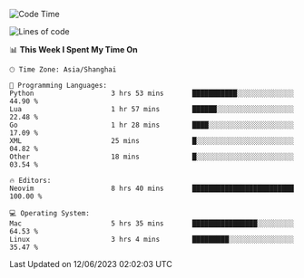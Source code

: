 <!--START_SECTION:waka-->
![Code Time](http://img.shields.io/badge/Code%20Time-1%2C391%20hrs%2031%20mins-blue)

![Lines of code](https://img.shields.io/badge/From%20Hello%20World%20I%27ve%20Written-261.6%20thousand%20lines%20of%20code-blue)

📊 **This Week I Spent My Time On** 

```text
🕑︎ Time Zone: Asia/Shanghai

💬 Programming Languages: 
Python                   3 hrs 53 mins       ███████████░░░░░░░░░░░░░░   44.90 % 
Lua                      1 hr 57 mins        ██████░░░░░░░░░░░░░░░░░░░   22.48 % 
Go                       1 hr 28 mins        ████░░░░░░░░░░░░░░░░░░░░░   17.09 % 
XML                      25 mins             █░░░░░░░░░░░░░░░░░░░░░░░░   04.82 % 
Other                    18 mins             █░░░░░░░░░░░░░░░░░░░░░░░░   03.54 % 

🔥 Editors: 
Neovim                   8 hrs 40 mins       █████████████████████████   100.00 % 

💻 Operating System: 
Mac                      5 hrs 35 mins       ████████████████░░░░░░░░░   64.53 % 
Linux                    3 hrs 4 mins        █████████░░░░░░░░░░░░░░░░   35.47 % 
```


 Last Updated on 12/06/2023 02:02:03 UTC
<!--END_SECTION:waka-->
